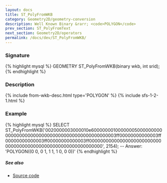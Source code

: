 ```yaml
---
layout: docs
title: ST_PolyFromWKB
category: Geometry2D/geometry-conversion
description: Well Known Binary &rarr; <code>POLYGON</code>
prev_section: ST_PolyFromText
next_section: Geometry2D/operators
permalink: /docs/dev/ST_PolyFromWKB/
---
```


### Signature

{% highlight mysql %}
GEOMETRY ST_PolyFromWKB(binary wkb, int srid);
{% endhighlight %}

### Description

{% include from-wkb-desc.html type='POLYGON' %}
{% include sfs-1-2-1.html %}

### Example

{% highlight mysql %}
SELECT ST_PolyFromWKB('0020000003000010e600000001000000050000000000000000000000000000000000000000000000003ff00000000000003ff00000000000003ff00000000000003ff0000000000000000000000000000000000000000000000000000000000000', 2154);
-- Answer:  'POLYGON((0 0, 0 1, 1 1, 1 0, 0 0))'
{% endhighlight %}

##### See also

* <a href="https://github.com/irstv/H2GIS/blob/master/h2spatial/src/main/java/org/h2gis/h2spatial/internal/function/spatial/convert/ST_PolyFromWKB.java" target="_blank">Source code</a>
